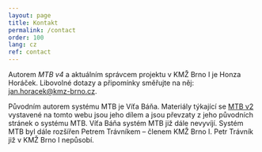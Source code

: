 ```yaml
---
layout: page
title: Kontakt
permalink: /contact
order: 100
lang: cz
ref: contact
---
```


Autorem *MTB v4* a aktuálním správcem projektu v KMŽ Brno I je Honza Horáček.
Libovolné dotazy a připomínky směřujte na něj:
[jan.horacek@kmz-brno.cz](mailto:jan.horacek@kmz-brno.cz).

Původním autorem systému MTB je Víťa Báňa. Materiály týkající se [MTB v2](/v2/)
vystavené na tomto webu jsou jeho dílem a jsou převzaty z jeho původních
stránek o systému MTB. Víťa Báňa systém MTB již dále nevyvíjí. Systém MTB byl
dále rozšířen Petrem Trávníkem – členem KMŽ Brno I. Petr Trávník již v KMŽ Brno
I nepůsobí.
